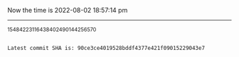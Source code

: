 Now the time is 2022-08-02 18:57:14 pm

---

<small>15484223116438402490144256570</small>

```txt

Latest commit SHA is: 90ce3ce4019528bddf4377e421f09015229043e7
```
